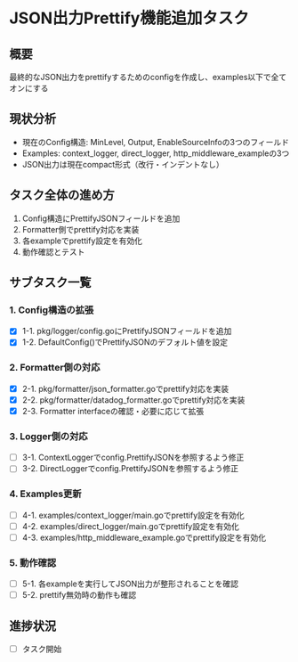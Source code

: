 # JSON出力Prettify機能追加タスク

## 概要
最終的なJSON出力をprettifyするためのconfigを作成し、examples以下で全てオンにする

## 現状分析
- 現在のConfig構造: MinLevel, Output, EnableSourceInfoの3つのフィールド
- Examples: context_logger, direct_logger, http_middleware_exampleの3つ
- JSON出力は現在compact形式（改行・インデントなし）

## タスク全体の進め方
1. Config構造にPrettifyJSONフィールドを追加
2. Formatter側でprettify対応を実装
3. 各exampleでprettify設定を有効化
4. 動作確認とテスト

## サブタスク一覧

### 1. Config構造の拡張
- [x] 1-1. pkg/logger/config.goにPrettifyJSONフィールドを追加
- [x] 1-2. DefaultConfig()でPrettifyJSONのデフォルト値を設定

### 2. Formatter側の対応
- [x] 2-1. pkg/formatter/json_formatter.goでprettify対応を実装
- [x] 2-2. pkg/formatter/datadog_formatter.goでprettify対応を実装
- [x] 2-3. Formatter interfaceの確認・必要に応じて拡張

### 3. Logger側の対応
- [ ] 3-1. ContextLoggerでconfig.PrettifyJSONを参照するよう修正
- [ ] 3-2. DirectLoggerでconfig.PrettifyJSONを参照するよう修正

### 4. Examples更新
- [ ] 4-1. examples/context_logger/main.goでprettify設定を有効化
- [ ] 4-2. examples/direct_logger/main.goでprettify設定を有効化
- [ ] 4-3. examples/http_middleware_example.goでprettify設定を有効化

### 5. 動作確認
- [ ] 5-1. 各exampleを実行してJSON出力が整形されることを確認
- [ ] 5-2. prettify無効時の動作も確認

## 進捗状況
- [ ] タスク開始